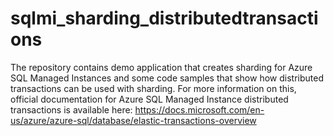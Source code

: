 # sqlmi_sharding_distributedtransactions
The repository contains demo application that creates sharding for Azure SQL Managed Instances and some code samples that show how distributed transactions can be used with sharding.
For more information on this, official documentation for Azure SQL Managed Instance distributed transactions is available here: https://docs.microsoft.com/en-us/azure/azure-sql/database/elastic-transactions-overview

